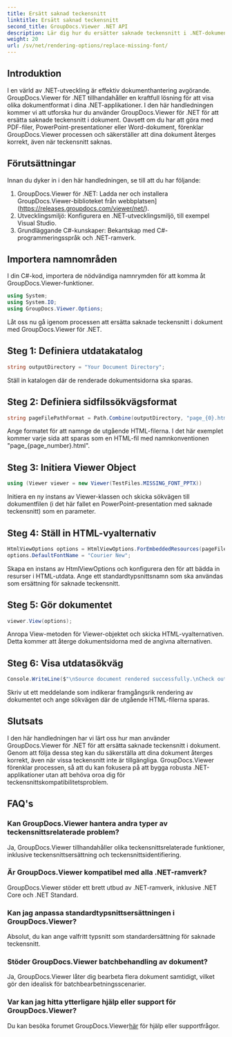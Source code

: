 ```yaml
---
title: Ersätt saknad teckensnitt
linktitle: Ersätt saknad teckensnitt
second_title: GroupDocs.Viewer .NET API
description: Lär dig hur du ersätter saknade teckensnitt i .NET-dokument utan ansträngning med GroupDocs.Viewer. Säkerställ korrekt rendering med enkla steg.
weight: 20
url: /sv/net/rendering-options/replace-missing-font/
---
```

## Introduktion
I en värld av .NET-utveckling är effektiv dokumenthantering avgörande. GroupDocs.Viewer för .NET tillhandahåller en kraftfull lösning för att visa olika dokumentformat i dina .NET-applikationer. I den här handledningen kommer vi att utforska hur du använder GroupDocs.Viewer för .NET för att ersätta saknade teckensnitt i dokument. Oavsett om du har att göra med PDF-filer, PowerPoint-presentationer eller Word-dokument, förenklar GroupDocs.Viewer processen och säkerställer att dina dokument återges korrekt, även när teckensnitt saknas.
## Förutsättningar
Innan du dyker in i den här handledningen, se till att du har följande:
1. GroupDocs.Viewer för .NET: Ladda ner och installera GroupDocs.Viewer-biblioteket från webbplatsen](https://releases.groupdocs.com/viewer/net/).
2. Utvecklingsmiljö: Konfigurera en .NET-utvecklingsmiljö, till exempel Visual Studio.
3. Grundläggande C#-kunskaper: Bekantskap med C#-programmeringsspråk och .NET-ramverk.

## Importera namnområden
I din C#-kod, importera de nödvändiga namnrymden för att komma åt GroupDocs.Viewer-funktioner.

```csharp
using System;
using System.IO;
using GroupDocs.Viewer.Options;
```

Låt oss nu gå igenom processen att ersätta saknade teckensnitt i dokument med GroupDocs.Viewer för .NET.
## Steg 1: Definiera utdatakatalog
```csharp
string outputDirectory = "Your Document Directory";
```
Ställ in katalogen där de renderade dokumentsidorna ska sparas.
## Steg 2: Definiera sidfilssökvägsformat
```csharp
string pageFilePathFormat = Path.Combine(outputDirectory, "page_{0}.html");
```
Ange formatet för att namnge de utgående HTML-filerna. I det här exemplet kommer varje sida att sparas som en HTML-fil med namnkonventionen "page_{page_number}.html".
## Steg 3: Initiera Viewer Object
```csharp
using (Viewer viewer = new Viewer(TestFiles.MISSING_FONT_PPTX))
```
Initiera en ny instans av Viewer-klassen och skicka sökvägen till dokumentfilen (i det här fallet en PowerPoint-presentation med saknade teckensnitt) som en parameter.
## Steg 4: Ställ in HTML-vyalternativ
```csharp
HtmlViewOptions options = HtmlViewOptions.ForEmbeddedResources(pageFilePathFormat);
options.DefaultFontName = "Courier New";
```
Skapa en instans av HtmlViewOptions och konfigurera den för att bädda in resurser i HTML-utdata. Ange ett standardtypsnittsnamn som ska användas som ersättning för saknade teckensnitt.
## Steg 5: Gör dokumentet
```csharp
viewer.View(options);
```
Anropa View-metoden för Viewer-objektet och skicka HTML-vyalternativen. Detta kommer att återge dokumentsidorna med de angivna alternativen.
## Steg 6: Visa utdatasökväg
```csharp
Console.WriteLine($"\nSource document rendered successfully.\nCheck output in {outputDirectory}.");
```
Skriv ut ett meddelande som indikerar framgångsrik rendering av dokumentet och ange sökvägen där de utgående HTML-filerna sparas.

## Slutsats
I den här handledningen har vi lärt oss hur man använder GroupDocs.Viewer för .NET för att ersätta saknade teckensnitt i dokument. Genom att följa dessa steg kan du säkerställa att dina dokument återges korrekt, även när vissa teckensnitt inte är tillgängliga. GroupDocs.Viewer förenklar processen, så att du kan fokusera på att bygga robusta .NET-applikationer utan att behöva oroa dig för teckensnittskompatibilitetsproblem.
## FAQ's
### Kan GroupDocs.Viewer hantera andra typer av teckensnittsrelaterade problem?
Ja, GroupDocs.Viewer tillhandahåller olika teckensnittsrelaterade funktioner, inklusive teckensnittsersättning och teckensnittsidentifiering.
### Är GroupDocs.Viewer kompatibel med alla .NET-ramverk?
GroupDocs.Viewer stöder ett brett utbud av .NET-ramverk, inklusive .NET Core och .NET Standard.
### Kan jag anpassa standardtypsnittsersättningen i GroupDocs.Viewer?
Absolut, du kan ange valfritt typsnitt som standardersättning för saknade teckensnitt.
### Stöder GroupDocs.Viewer batchbehandling av dokument?
Ja, GroupDocs.Viewer låter dig bearbeta flera dokument samtidigt, vilket gör den idealisk för batchbearbetningsscenarier.
### Var kan jag hitta ytterligare hjälp eller support för GroupDocs.Viewer?
 Du kan besöka forumet GroupDocs.Viewer[här](https://forum.groupdocs.com/c/viewer/9) för hjälp eller supportfrågor.